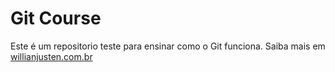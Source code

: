 # Git Course

Este é um repositorio teste para ensinar como o Git funciona. 
Saiba mais em [willianjusten.com.br](http://willianjusten.com.br)

